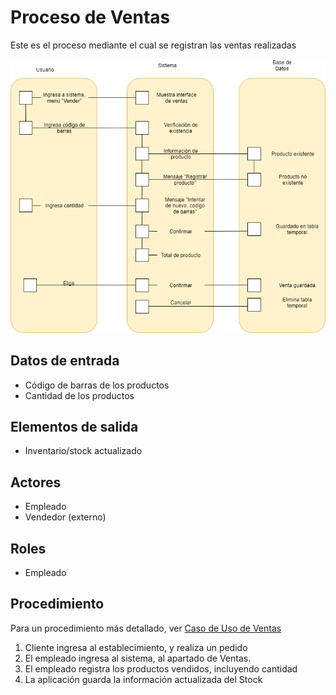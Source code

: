 # Proceso de Ventas

Este es el proceso mediante el cual se registran las ventas realizadas

![Diagrama RAD Ventas](./../images/RADVentas.png)

## Datos de entrada

- Código de barras de los productos
- Cantidad de los productos

## Elementos de salida

- Inventario/stock actualizado

## Actores

- Empleado
- Vendedor (externo)

## Roles

- Empleado

## Procedimiento

Para un procedimiento más detallado, ver [Caso de Uso de Ventas](../casos_de_uso/ventas.md)

1. Cliente ingresa al establecimiento, y realiza un pedido
2. El empleado ingresa al sistema, al apartado de Ventas.
3. El empleado registra los productos vendidos, incluyendo cantidad
4. La aplicación guarda la información actualizada del Stock
